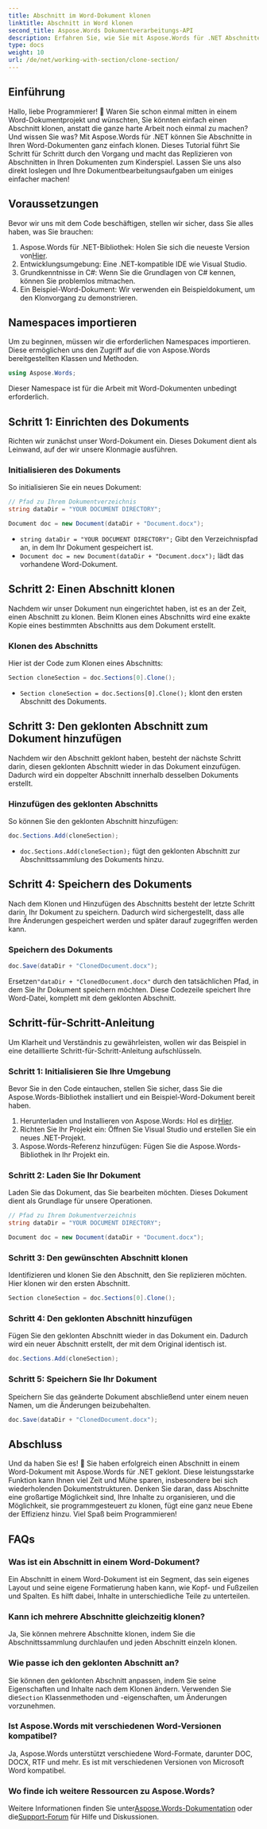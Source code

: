 ```yaml
---
title: Abschnitt im Word-Dokument klonen
linktitle: Abschnitt in Word klonen
second_title: Aspose.Words Dokumentverarbeitungs-API
description: Erfahren Sie, wie Sie mit Aspose.Words für .NET Abschnitte in Word-Dokumenten klonen. Dieses Handbuch enthält schrittweise Anweisungen zur effizienten Dokumentbearbeitung.
type: docs
weight: 10
url: /de/net/working-with-section/clone-section/
---
```


## Einführung

Hallo, liebe Programmierer! 🚀 Waren Sie schon einmal mitten in einem Word-Dokumentprojekt und wünschten, Sie könnten einfach einen Abschnitt klonen, anstatt die ganze harte Arbeit noch einmal zu machen? Und wissen Sie was? Mit Aspose.Words für .NET können Sie Abschnitte in Ihren Word-Dokumenten ganz einfach klonen. Dieses Tutorial führt Sie Schritt für Schritt durch den Vorgang und macht das Replizieren von Abschnitten in Ihren Dokumenten zum Kinderspiel. Lassen Sie uns also direkt loslegen und Ihre Dokumentbearbeitungsaufgaben um einiges einfacher machen!

## Voraussetzungen

Bevor wir uns mit dem Code beschäftigen, stellen wir sicher, dass Sie alles haben, was Sie brauchen:

1.  Aspose.Words für .NET-Bibliothek: Holen Sie sich die neueste Version von[Hier](https://releases.aspose.com/words/net/).
2. Entwicklungsumgebung: Eine .NET-kompatible IDE wie Visual Studio.
3. Grundkenntnisse in C#: Wenn Sie die Grundlagen von C# kennen, können Sie problemlos mitmachen.
4. Ein Beispiel-Word-Dokument: Wir verwenden ein Beispieldokument, um den Klonvorgang zu demonstrieren.

## Namespaces importieren

Um zu beginnen, müssen wir die erforderlichen Namespaces importieren. Diese ermöglichen uns den Zugriff auf die von Aspose.Words bereitgestellten Klassen und Methoden.

```csharp
using Aspose.Words;
```

Dieser Namespace ist für die Arbeit mit Word-Dokumenten unbedingt erforderlich.

## Schritt 1: Einrichten des Dokuments

Richten wir zunächst unser Word-Dokument ein. Dieses Dokument dient als Leinwand, auf der wir unsere Klonmagie ausführen.

### Initialisieren des Dokuments

So initialisieren Sie ein neues Dokument:

```csharp
// Pfad zu Ihrem Dokumentverzeichnis
string dataDir = "YOUR DOCUMENT DIRECTORY";

Document doc = new Document(dataDir + "Document.docx");
```

- `string dataDir = "YOUR DOCUMENT DIRECTORY";` Gibt den Verzeichnispfad an, in dem Ihr Dokument gespeichert ist.
- `Document doc = new Document(dataDir + "Document.docx");` lädt das vorhandene Word-Dokument.

## Schritt 2: Einen Abschnitt klonen

Nachdem wir unser Dokument nun eingerichtet haben, ist es an der Zeit, einen Abschnitt zu klonen. Beim Klonen eines Abschnitts wird eine exakte Kopie eines bestimmten Abschnitts aus dem Dokument erstellt.

### Klonen des Abschnitts

Hier ist der Code zum Klonen eines Abschnitts:

```csharp
Section cloneSection = doc.Sections[0].Clone();
```

- `Section cloneSection = doc.Sections[0].Clone();` klont den ersten Abschnitt des Dokuments.

## Schritt 3: Den geklonten Abschnitt zum Dokument hinzufügen

Nachdem wir den Abschnitt geklont haben, besteht der nächste Schritt darin, diesen geklonten Abschnitt wieder in das Dokument einzufügen. Dadurch wird ein doppelter Abschnitt innerhalb desselben Dokuments erstellt.

### Hinzufügen des geklonten Abschnitts

So können Sie den geklonten Abschnitt hinzufügen:

```csharp
doc.Sections.Add(cloneSection);
```

- `doc.Sections.Add(cloneSection);` fügt den geklonten Abschnitt zur Abschnittssammlung des Dokuments hinzu.

## Schritt 4: Speichern des Dokuments

Nach dem Klonen und Hinzufügen des Abschnitts besteht der letzte Schritt darin, Ihr Dokument zu speichern. Dadurch wird sichergestellt, dass alle Ihre Änderungen gespeichert werden und später darauf zugegriffen werden kann.

### Speichern des Dokuments

```csharp
doc.Save(dataDir + "ClonedDocument.docx");
```

 Ersetzen`"dataDir + "ClonedDocument.docx"` durch den tatsächlichen Pfad, in dem Sie Ihr Dokument speichern möchten. Diese Codezeile speichert Ihre Word-Datei, komplett mit dem geklonten Abschnitt.

## Schritt-für-Schritt-Anleitung

Um Klarheit und Verständnis zu gewährleisten, wollen wir das Beispiel in eine detaillierte Schritt-für-Schritt-Anleitung aufschlüsseln.

### Schritt 1: Initialisieren Sie Ihre Umgebung

Bevor Sie in den Code eintauchen, stellen Sie sicher, dass Sie die Aspose.Words-Bibliothek installiert und ein Beispiel-Word-Dokument bereit haben.

1.  Herunterladen und Installieren von Aspose.Words: Hol es dir[Hier](https://releases.aspose.com/words/net/).
2. Richten Sie Ihr Projekt ein: Öffnen Sie Visual Studio und erstellen Sie ein neues .NET-Projekt.
3. Aspose.Words-Referenz hinzufügen: Fügen Sie die Aspose.Words-Bibliothek in Ihr Projekt ein.

### Schritt 2: Laden Sie Ihr Dokument

Laden Sie das Dokument, das Sie bearbeiten möchten. Dieses Dokument dient als Grundlage für unsere Operationen.

```csharp
// Pfad zu Ihrem Dokumentverzeichnis
string dataDir = "YOUR DOCUMENT DIRECTORY";

Document doc = new Document(dataDir + "Document.docx");
```

### Schritt 3: Den gewünschten Abschnitt klonen

Identifizieren und klonen Sie den Abschnitt, den Sie replizieren möchten. Hier klonen wir den ersten Abschnitt.

```csharp
Section cloneSection = doc.Sections[0].Clone();
```

### Schritt 4: Den geklonten Abschnitt hinzufügen

Fügen Sie den geklonten Abschnitt wieder in das Dokument ein. Dadurch wird ein neuer Abschnitt erstellt, der mit dem Original identisch ist.

```csharp
doc.Sections.Add(cloneSection);
```

### Schritt 5: Speichern Sie Ihr Dokument

Speichern Sie das geänderte Dokument abschließend unter einem neuen Namen, um die Änderungen beizubehalten.

```csharp
doc.Save(dataDir + "ClonedDocument.docx");
```

## Abschluss

Und da haben Sie es! 🎉 Sie haben erfolgreich einen Abschnitt in einem Word-Dokument mit Aspose.Words für .NET geklont. Diese leistungsstarke Funktion kann Ihnen viel Zeit und Mühe sparen, insbesondere bei sich wiederholenden Dokumentstrukturen. Denken Sie daran, dass Abschnitte eine großartige Möglichkeit sind, Ihre Inhalte zu organisieren, und die Möglichkeit, sie programmgesteuert zu klonen, fügt eine ganz neue Ebene der Effizienz hinzu. Viel Spaß beim Programmieren!

## FAQs

### Was ist ein Abschnitt in einem Word-Dokument?

Ein Abschnitt in einem Word-Dokument ist ein Segment, das sein eigenes Layout und seine eigene Formatierung haben kann, wie Kopf- und Fußzeilen und Spalten. Es hilft dabei, Inhalte in unterschiedliche Teile zu unterteilen.

### Kann ich mehrere Abschnitte gleichzeitig klonen?

Ja, Sie können mehrere Abschnitte klonen, indem Sie die Abschnittssammlung durchlaufen und jeden Abschnitt einzeln klonen.

### Wie passe ich den geklonten Abschnitt an?

 Sie können den geklonten Abschnitt anpassen, indem Sie seine Eigenschaften und Inhalte nach dem Klonen ändern. Verwenden Sie die`Section` Klassenmethoden und -eigenschaften, um Änderungen vorzunehmen.

### Ist Aspose.Words mit verschiedenen Word-Versionen kompatibel?

Ja, Aspose.Words unterstützt verschiedene Word-Formate, darunter DOC, DOCX, RTF und mehr. Es ist mit verschiedenen Versionen von Microsoft Word kompatibel.

### Wo finde ich weitere Ressourcen zu Aspose.Words?

 Weitere Informationen finden Sie unter[Aspose.Words-Dokumentation](https://reference.aspose.com/words/net/) oder die[Support-Forum](https://forum.aspose.com/c/words/8) für Hilfe und Diskussionen.